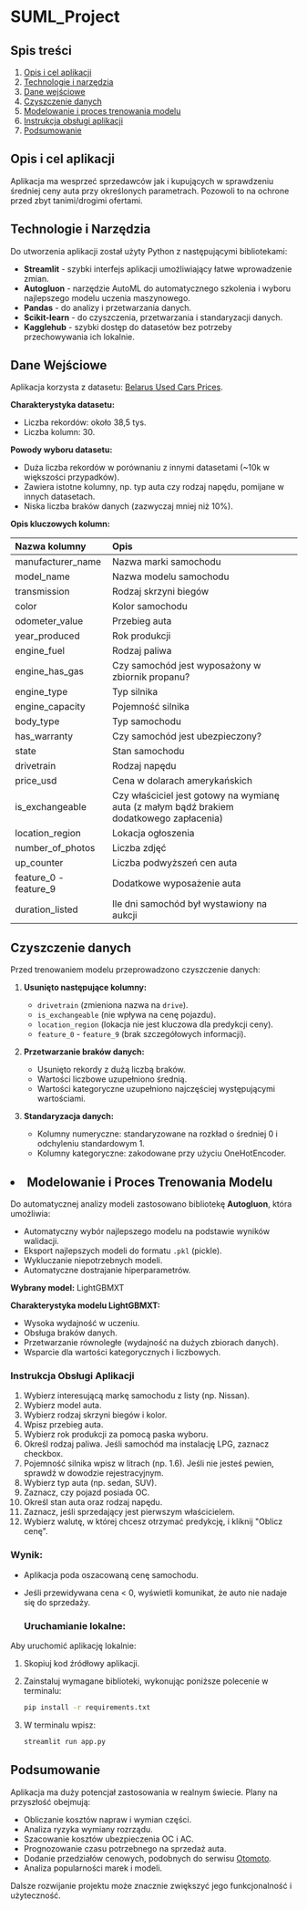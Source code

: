 # SUML_Project

## Spis treści
1. [Opis i cel aplikacji](#opis-i-cel-aplikacji)
2. [Technologie i narzędzia](#technologie-i-narzędzia)
3. [Dane wejściowe](#dane-wejściowe)
4. [Czyszczenie danych](#czyszczenie-danych)
5. [Modelowanie i proces trenowania modelu](#modelowanie-i-proces-trenowania-modelu)
6. [Instrukcja obsługi aplikacji](#instrukcja-obsługi-aplikacji)
7. [Podsumowanie](#podsumowanie)
  
## Opis i cel aplikacji

<p>Aplikacja ma wesprzeć sprzedawców jak i kupujących w sprawdzeniu średniej ceny auta przy określonych parametrach. Pozowoli to na ochrone przed zbyt tanimi/drogimi ofertami.</p>

## Technologie i Narzędzia

Do utworzenia aplikacji został użyty Python z następującymi bibliotekami:

- **Streamlit** - szybki interfejs aplikacji umożliwiający łatwe wprowadzenie zmian.
- **Autogluon** - narzędzie AutoML do automatycznego szkolenia i wyboru najlepszego modelu uczenia maszynowego.
- **Pandas** - do analizy i przetwarzania danych.
- **Scikit-learn** - do czyszczenia, przetwarzania i standaryzacji danych.
- **Kagglehub** - szybki dostęp do datasetów bez potrzeby przechowywania ich lokalnie.


## Dane Wejściowe
Aplikacja korzysta z datasetu: [Belarus Used Cars Prices](https://www.kaggle.com/datasets/lepchenkov/usedcarscatalog).

**Charakterystyka datasetu:**
- Liczba rekordów: około 38,5 tys.
- Liczba kolumn: 30.

**Powody wyboru datasetu:**
- Duża liczba rekordów w porównaniu z innymi datasetami (~10k w większości przypadków).
- Zawiera istotne kolumny, np. typ auta czy rodzaj napędu, pomijane w innych datasetach.
- Niska liczba braków danych (zazwyczaj mniej niż 10%).

**Opis kluczowych kolumn:**

| Nazwa kolumny | Opis |
|:-------------------|:------------------------------------------------|
| manufacturer_name | Nazwa marki samochodu |
| model_name | Nazwa modelu samochodu |
| transmission | Rodzaj skrzyni biegów |
| color | Kolor samochodu |
| odometer_value | Przebieg auta |
| year_produced | Rok produkcji |
| engine_fuel | Rodzaj paliwa |
| engine_has_gas | Czy samochód jest wyposażony w zbiornik propanu? |
| engine_type | Typ silnika |
| engine_capacity | Pojemność silnika |
| body_type | Typ samochodu |
| has_warranty | Czy samochód jest ubezpieczony? |
| state | Stan samochodu |
| drivetrain | Rodzaj napędu |
| price_usd | Cena w dolarach amerykańskich |
| is_exchangeable | Czy właściciel jest gotowy na wymianę auta (z małym bądź brakiem dodatkowego zapłacenia) |
| location_region | Lokacja ogłoszenia |
| number_of_photos | Liczba zdjęć |
| up_counter | Liczba podwyższeń cen auta |
| feature_0 - feature_9 | Dodatkowe wyposażenie auta |
| duration_listed | Ile dni samochód był wystawiony na aukcji |

## Czyszczenie danych
Przed trenowaniem modelu przeprowadzono czyszczenie danych:

1. **Usunięto następujące kolumny:**
   - `drivetrain` (zmieniona nazwa na `drive`).
   - `is_exchangeable` (nie wpływa na cenę pojazdu).
   - `location_region` (lokacja nie jest kluczowa dla predykcji ceny).
   - `feature_0` - `feature_9` (brak szczegółowych informacji).

2. **Przetwarzanie braków danych:**
   - Usunięto rekordy z dużą liczbą braków.
   - Wartości liczbowe uzupełniono średnią.
   - Wartości kategoryczne uzupełniono najczęściej występującymi wartościami.

3. **Standaryzacja danych:**
   - Kolumny numeryczne: standaryzowane na rozkład o średniej 0 i odchyleniu standardowym 1.
   - Kolumny kategoryczne: zakodowane przy użyciu OneHotEncoder.

## <li>Modelowanie i Proces Trenowania Modelu</li>

Do automatycznej analizy modeli zastosowano bibliotekę **Autogluon**, która umożliwia:

- Automatyczny wybór najlepszego modelu na podstawie wyników walidacji.
- Eksport najlepszych modeli do formatu `.pkl` (pickle).
- Wykluczanie niepotrzebnych modeli.
- Automatyczne dostrajanie hiperparametrów.


**Wybrany model:** LightGBMXT

**Charakterystyka modelu LightGBMXT:**
- Wysoka wydajność w uczeniu.
- Obsługa braków danych.
- Przetwarzanie równoległe (wydajność na dużych zbiorach danych).
- Wsparcie dla wartości kategorycznych i liczbowych.
  
### Instrukcja Obsługi Aplikacji
1. Wybierz interesującą markę samochodu z listy (np. Nissan).
2. Wybierz model auta.
3. Wybierz rodzaj skrzyni biegów i kolor.
4. Wpisz przebieg auta.
5. Wybierz rok produkcji za pomocą paska wyboru.
6. Określ rodzaj paliwa. Jeśli samochód ma instalację LPG, zaznacz checkbox.
7. Pojemność silnika wpisz w litrach (np. 1.6). Jeśli nie jesteś pewien, sprawdź w dowodzie rejestracyjnym.
8. Wybierz typ auta (np. sedan, SUV).
9. Zaznacz, czy pojazd posiada OC.
10. Określ stan auta oraz rodzaj napędu.
11. Zaznacz, jeśli sprzedający jest pierwszym właścicielem.
12. Wybierz walutę, w której chcesz otrzymać predykcję, i kliknij "Oblicz cenę".
    
### Wynik:
- Aplikacja poda oszacowaną cenę samochodu.
- Jeśli przewidywana cena < 0, wyświetli komunikat, że auto nie nadaje się do sprzedaży.

  ### Uruchamianie lokalne:
Aby uruchomić aplikację lokalnie:
1. Skopiuj kod źródłowy aplikacji.
2. Zainstaluj wymagane biblioteki, wykonując poniższe polecenie w terminalu:

   ```bash
   pip install -r requirements.txt
   ```

3. W terminalu wpisz:

   ```bash
   streamlit run app.py
   ```

## Podsumowanie
Aplikacja ma duży potencjał zastosowania w realnym świecie. Plany na przyszłość obejmują:

- Obliczanie kosztów napraw i wymian części.
- Analiza ryzyka wymiany rozrządu.
- Szacowanie kosztów ubezpieczenia OC i AC.
- Prognozowanie czasu potrzebnego na sprzedaż auta.
- Dodanie przedziałów cenowych, podobnych do serwisu [Otomoto](https://www.otomoto.pl/osobowe/bmw).
- Analiza popularności marek i modeli.

Dalsze rozwijanie projektu może znacznie zwiększyć jego funkcjonalność i użyteczność.
